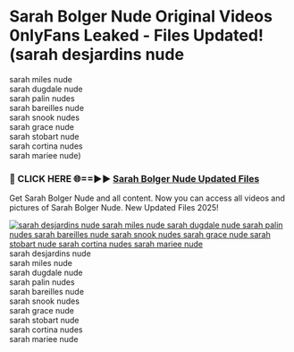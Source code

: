 # Sarah Bolger Nude Original Videos 0nlyFans Leaked - Files Updated! (sarah desjardins nude<br>
sarah miles nude<br>
sarah dugdale nude<br>
sarah palin nudes<br>
sarah bareilles nude<br>
sarah snook nudes<br>
sarah grace nude<br>
sarah stobart nude<br>
sarah cortina nudes<br>
sarah mariee nude)

<h3>🔴 CLICK HERE 🌐==►► <a href="https://tinyurl.com/2p9ay9w9" rel="nofollow">Sarah Bolger Nude Updated Files</a></h3>

Get Sarah Bolger Nude and all content. Now you can access all videos and pictures of Sarah Bolger Nude. New Updated Files 2025!

[![sarah desjardins nude<br>
sarah miles nude<br>
sarah dugdale nude<br>
sarah palin nudes<br>
sarah bareilles nude<br>
sarah snook nudes<br>
sarah grace nude<br>
sarah stobart nude<br>
sarah cortina nudes<br>
sarah mariee nude](https://i.imgur.com/KQgVmj3.gif)](https://tinyurl.com/2p9ay9w9)
sarah desjardins nude<br>
sarah miles nude<br>
sarah dugdale nude<br>
sarah palin nudes<br>
sarah bareilles nude<br>
sarah snook nudes<br>
sarah grace nude<br>
sarah stobart nude<br>
sarah cortina nudes<br>
sarah mariee nude